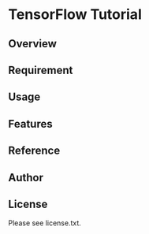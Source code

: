 # TensorFlow Tutorial 

## Overview


## Requirement


## Usage


## Features


## Reference


## Author


## License

Please see license.txt.
